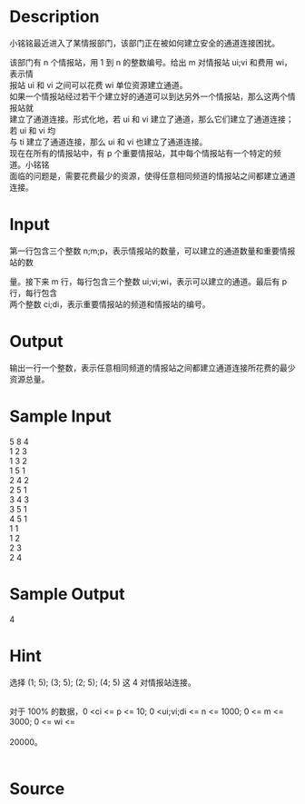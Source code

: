 
# Description

<div class="content"><p>小铭铭最近进入了某情报部门，该部门正在被如何建立安全的通道连接困扰。</p>
<div>该部门有 n 个情报站，用 1 到 n 的整数编号。给出 m 对情报站 ui;vi 和费用 wi，表示情</div>
<div>报站 ui 和 vi 之间可以花费 wi 单位资源建立通道。</div>
<div>如果一个情报站经过若干个建立好的通道可以到达另外一个情报站，那么这两个情报站就</div>
<div>建立了通道连接。形式化地，若 ui 和 vi 建立了通道，那么它们建立了通道连接；若 ui 和 vi 均</div>
<div>与 ti 建立了通道连接，那么 ui 和 vi 也建立了通道连接。</div>
<div>现在在所有的情报站中，有 p 个重要情报站，其中每个情报站有一个特定的频道。小铭铭</div>
<div>面临的问题是，需要花费最少的资源，使得任意相同频道的情报站之间都建立通道连接。</div></div>

# Input

<div class="content"><p>第一行包含三个整数 n;m;p，表示情报站的数量，可以建立的通道数量和重要情报站的数</p>
<div>量。接下来 m 行，每行包含三个整数 ui;vi;wi，表示可以建立的通道。最后有 p 行，每行包含</div>
<div>两个整数 ci;di，表示重要情报站的频道和情报站的编号。</div></div>

# Output

<div class="content"><p>输出一行一个整数，表示任意相同频道的情报站之间都建立通道连接所花费的最少资源总量。</p></div>

# Sample Input

<div class="content"><span class="sampledata">5 8 4<br/>
1 2 3<br/>
1 3 2 <br/>
1 5 1<br/>
2 4 2<br/>
2 5 1<br/>
3 4 3 <br/>
3 5 1<br/>
4 5 1<br/>
1 1<br/>
1 2<br/>
2 3<br/>
2 4</span></div>

# Sample Output

<div class="content"><span class="sampledata">4</span></div>

# Hint

<div class="content"><p></p><p>选择 (1; 5); (3; 5); (2; 5); (4; 5) 这 4 对情报站连接。</p><br/>
<div>对于 100% 的数据，0 &lt;ci &lt;= p &lt;= 10; 0 &lt;ui;vi;di &lt;= n &lt;= 1000; 0 &lt;= m &lt;= 3000; 0 &lt;= wi &lt;=</div><br/>
<div>20000。</div><br/>
<div></div><p></p></div>

# Source

<div class="content"><p><a href="problemset.php?search="></a></p></div>

